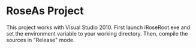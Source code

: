 # RoseAs Project
This project works with Visual Studio 2010.
First launch iRoseRoot.exe and set the environment variable to your working directory.
Then, compile the sources in "Release" mode.